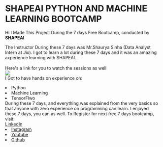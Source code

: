 # SHAPEAI PYTHON AND MACHINE LEARNING BOOTCAMP
Hi I Made This Project During the 7 days Free Bootcamp, conducted by <b> SHAPEAI</b>

 The Instructor During these 7 days was Mr.Shaurya Sinha (Data Analyst Intern at Jio). I got to learn a lot during these 7 days and it was an amazing axperience learning with SHAPEAI.
 <br><br>Here's a link for you to watch the sessions as well <br>
 <a href="https://www.youtube.com/watch?v=ygcpjxUQOBM&list=PL7zl8TDRnbulkeQlgM8Ggz9UcnhaeIkDp"><img src="https://github.com/ShapeAI/PYTHON-AND-DATA-ANALYTICS/blob/main/YOUTUBE%20THUMBNAIL-5.png"></a>
<br> I Got to have hands on experience on:
<li>Python
<li>Machine Learning
<li>TensorFlwo
<br>During these 7 days, and everything was explained from the very basics so that anyone with zero experience on programming can learn.
I enjoyed these 7 days, you can as well. To Register for next free 7 days bootcamp, visit:<br> <a href="https:/www.shapeai.tech/>www.shapeai.tech</a><
 <li>
<li><a href="https://in.linkedin.com/company/shapeai">LinkedIn</a>
<li><a href="https://www.instagram.com/shape.ai/?hl=en">Instagram</a>
<li><a href="https://www.youtube.com/c/DevTownIndia/">Youtube</a>
<li><a href="https://github.com/ShapeAI">Github</a>

 
